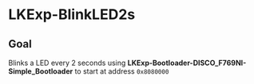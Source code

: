 # LKExp-BlinkLED2s

## Goal

Blinks a LED every 2 seconds using **LKExp-Bootloader-DISCO_F769NI-Simple_Bootloader** to start at address `0x8080000`